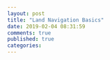 ```yaml
---
layout: post
title: "Land Navigation Basics"
date: 2019-02-04 08:31:59
comments: true
published: true
categories: 
---
```

